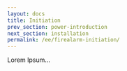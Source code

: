 ```yaml
---
layout: docs
title: Initiation
prev_section: power-introduction
next_section: installation
permalink: /ee/firealarm-initiation/
---
```


Lorem Ipsum...
